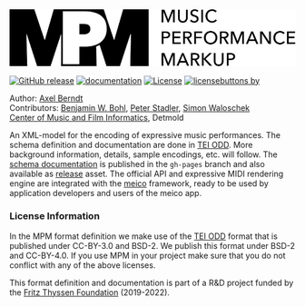 <img src="https://github.com/axelberndt/MPM/blob/master/figures/MPM_black.png" alt="MPM logo" width="600"/>

[![GitHub release](https://img.shields.io/github/release/axelberndt/MPM.svg)](https://github.com/axelberndt/MPM/releases/latest)
[![documentation](https://img.shields.io/badge/doc-guidelines-green.svg)](https://axelberndt.github.io/MPM/)
[![License](https://img.shields.io/badge/license-BSD%202--Clause-orange.svg)](https://github.com/axelberndt/MPM/blob/master/LICENSE)
[![licensebuttons by](https://licensebuttons.net/l/by/3.0/88x31.png)](https://github.com/axelberndt/MPM/blob/master/LICENSE)

Author: [Axel Berndt](https://github.com/axelberndt)<br>
Contributors: [Benjamin W. Bohl](https://github.com/bwbohl), [Peter Stadler](https://github.com/peterstadler), [Simon Waloschek](https://github.com/sonovice)<br>
[Center of Music and Film Informatics](http://www.cemfi.de/), Detmold

An XML-model for the encoding of expressive music performances. The schema definition and documentation are done in [TEI ODD](https://wiki.tei-c.org/index.php/ODD). More background information, details, sample encodings, etc. will follow. The [schema documentation](https://axelberndt.github.io/MPM/) is published in the `gh-pages` branch and also available as [release](https://github.com/axelberndt/MPM/releases/latest) asset. The official API and expressive MIDI rendering engine are integrated with the [meico](https://github.com/cemfi/meico) framework, ready to be used by application developers and users of the meico app.

### License Information

In the MPM format definition we make use of the [TEI ODD](https://wiki.tei-c.org/index.php/ODD) format that is published under CC-BY-3.0 and BSD-2. We publish this format under BSD-2 and CC-BY-4.0. If you use MPM in your project make sure that you do not conflict with any of the above licenses.

This format definition and documentation is part of a R&D project funded by the [Fritz Thyssen Foundation](https://www.fritz-thyssen-stiftung.de/en/) (2019-2022).